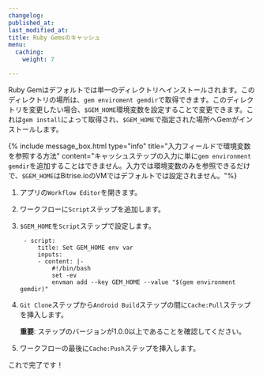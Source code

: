 ```yaml
---
changelog:
published_at:
last_modified_at:
title: Ruby Gemsのキャッシュ
menu:
  caching:
    weight: 7

---
```

Ruby Gemはデフォルトでは単一のディレクトリへインストールされます。このディレクトリの場所は、`gem enviroment gemdir`で取得できます。このディレクトリを変更したい場合、`$GEM_HOME`環境変数を設定することで変更できます。これは`gem install`によって取得され、`$GEM_HOME`で指定された場所へGemがインストールします。

{% include message_box.html type="info" title="入力フィールドで環境変数を参照する方法" content="キャッシュステップの入力に単に`gem environment gemdir`を追加することはできません。入力では環境変数のみを参照できるだけで、`$GEM_HOME`はBitrise.ioのVMではデフォルトでは設定されません。"%}

1. アプリの`Workflow Editor`を開きます。
2. ワークフローに`Script`ステップを追加します。
3. `$GEM_HOME`を`Script`ステップで設定します。

        - script:
            title: Set GEM_HOME env var
            inputs:
            - content: |-
                #!/bin/bash
                set -ev
                envman add --key GEM_HOME --value "$(gem environment gemdir)"
4. `Git Clone`ステップから`Android Build`ステップの間に`Cache:Pull`ステップを挿入します。

   **重要**: ステップのバージョンが1.0.0以上であることを確認してください。
5. ワークフローの最後に`Cache:Push`ステップを挿入します。

これで完了です！